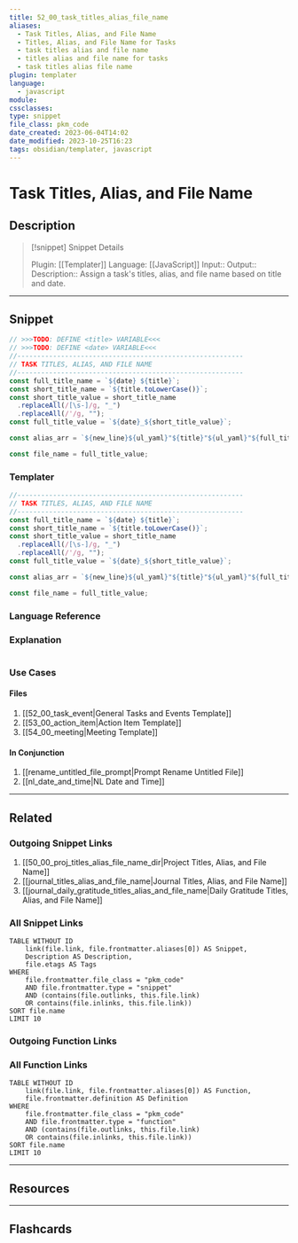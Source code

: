 ```yaml
---
title: 52_00_task_titles_alias_file_name
aliases:
  - Task Titles, Alias, and File Name
  - Titles, Alias, and File Name for Tasks
  - task titles alias and file name
  - titles alias and file name for tasks
  - task titles alias file name
plugin: templater
language:
  - javascript
module:
cssclasses:
type: snippet
file_class: pkm_code
date_created: 2023-06-04T14:02
date_modified: 2023-10-25T16:23
tags: obsidian/templater, javascript
---
```

# Task Titles, Alias, and File Name

## Description

> [!snippet] Snippet Details
>
> Plugin: [[Templater]]
> Language: [[JavaScript]]
> Input::
> Output::
> Description:: Assign a task's titles, alias, and file name based on title and date.

---

## Snippet

<!-- Add the full code including explanatory comments  -->

```javascript
// >>>TODO: DEFINE <title> VARIABLE<<<
// >>>TODO: DEFINE <date> VARIABLE<<<
//---------------------------------------------------------
// TASK TITLES, ALIAS, AND FILE NAME
//---------------------------------------------------------
const full_title_name = `${date} ${title}`;
const short_title_name = `${title.toLowerCase()}`;
const short_title_value = short_title_name
  .replaceAll(/[\s-]/g, "_")
  .replaceAll(/'/g, "");
const full_title_value = `${date}_${short_title_value}`;

const alias_arr = `${new_line}${ul_yaml}"${title}"${ul_yaml}"${full_title_name}"${new_line}${ul_yaml}"${short_title_name}"${ul_yaml}"${short_title_value}"${new_line}${ul_yaml}"${full_title_value}"`;

const file_name = full_title_value;
```

### Templater

<!-- Add the full code excluding explanatory comments  -->

```javascript
//---------------------------------------------------------
// TASK TITLES, ALIAS, AND FILE NAME
//---------------------------------------------------------
const full_title_name = `${date} ${title}`;
const short_title_name = `${title.toLowerCase()}`;
const short_title_value = short_title_name
  .replaceAll(/[\s-]/g, "_")
  .replaceAll(/'/g, "");
const full_title_value = `${date}_${short_title_value}`;

const alias_arr = `${new_line}${ul_yaml}"${title}"${ul_yaml}"${full_title_name}"${new_line}${ul_yaml}"${short_title_name}"${ul_yaml}"${short_title_value}"${new_line}${ul_yaml}"${full_title_value}"`;

const file_name = full_title_value;
```

### Language Reference

<!-- Recreate the code with links to files  -->

### Explanation

```javascript

```

### Use Cases

#### Files

<!-- Files containing the snippet  -->

1. [[52_00_task_event|General Tasks and Events Template]]
2. [[53_00_action_item|Action Item Template]]
3. [[54_00_meeting|Meeting Template]]

#### In Conjunction

<!-- Snippets used together with this snippet  -->

1. [[rename_untitled_file_prompt|Prompt Rename Untitled File]]
2. [[nl_date_and_time|NL Date and Time]]

---

## Related

### Outgoing Snippet Links

<!-- Link related snippet here -->

1. [[50_00_proj_titles_alias_file_name_dir|Project Titles, Alias, and File Name]]
2. [[journal_titles_alias_and_file_name|Journal Titles, Alias, and File Name]]
3. [[journal_daily_gratitude_titles_alias_and_file_name|Daily Gratitude Titles, Alias, and File Name]]

### All Snippet Links

<!-- Query limit 10  -->

```dataview
TABLE WITHOUT ID
	link(file.link, file.frontmatter.aliases[0]) AS Snippet,
	Description AS Description,
	file.etags AS Tags
WHERE
	file.frontmatter.file_class = "pkm_code"
	AND file.frontmatter.type = "snippet"
	AND (contains(file.outlinks, this.file.link)
	OR contains(file.inlinks, this.file.link))
SORT file.name
LIMIT 10
```

### Outgoing Function Links

<!-- Link related functions here -->

### All Function Links

<!-- Query limit 10  -->

```dataview
TABLE WITHOUT ID
	link(file.link, file.frontmatter.aliases[0]) AS Function,
	file.frontmatter.definition AS Definition
WHERE
	file.frontmatter.file_class = "pkm_code"
	AND file.frontmatter.type = "function"
	AND (contains(file.outlinks, this.file.link)
	OR contains(file.inlinks, this.file.link))
SORT file.name
LIMIT 10
```

---

## Resources

---

## Flashcards
